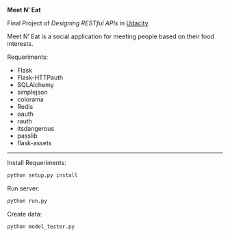 **Meet N’ Eat**

Final Project of *Designing RESTful APIs* in [Udacity](https://www.udacity.com/)

Meet N’ Eat is a social application for meeting people based on their food interests.


Requeriments:

* Flask
* Flask-HTTPauth
* SQLAlchemy
* simplejson
* colorama
* Redis
* oauth
* rauth
* itsdangerous
* passlib
* flask-assets

------------------------
Install Requeriments:

```python
python setup.py install

```

Run server:
```python
python run.py

```
Create data:
```python
python model_tester.py

```